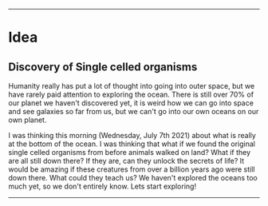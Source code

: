 
***

# Idea

## Discovery of Single celled organisms

Humanity really has put a lot of thought into going into outer space, but we have rarely paid attention to exploring the ocean. There is still over 70% of our planet we haven't discovered yet, it is weird how we can go into space and see galaxies so far from us, but we can't go into our own oceans on our own planet.

I was thinking this morning (Wednesday, July 7th 2021) about what is really at the bottom of the ocean. I was thinking that what if we found the original single celled organisms from before animals walked on land? What if they are all still down there? If they are, can they unlock the secrets of life? It would be amazing if these creatures from over a billion years ago were still down there. What could they teach us? We haven't explored the oceans too much yet, so we don't entirely know. Lets start exploring!

***
